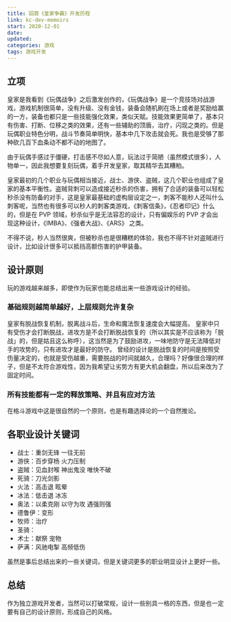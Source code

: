 ```yaml
---
title: 回首《皇家争霸》开发历程
link: kc-dev-memoirs
start: 2020-12-01
date: 
updated:
categories: 游戏
tags: 游戏开发
---
```


## 立项

皇家是我看到《玩偶战争》之后激发创作的，《玩偶战争》是一个竞技场对战游戏，游戏机制很简单，没有升级、没有金钱，装备会随机刷在场上或者是奖励给赢的一方，装备也都只是一些技能强化效果，类似天赋。技能效果更简单了，基本只有伤害、打断、位移之类的效果，还有一些辅助的顶盾，治疗，闪现之类的。但是玩偶职业特色分明，战斗节奏简单明快，基本中几下攻击就会死。我也是受够了那种砍几百下血条动不都不动的地图了。

由于玩偶手感过于僵硬，打击感不尽如人意，玩法过于简陋（虽然模式很多），人物单一，因此我想要复刻玩偶，着手开发皇家，取其精华去其糟粕。

皇家最初的几个职业与玩偶相当接近，战士、游侠、盗贼，这几个职业也组成了皇家的基本平衡性。盗贼背刺可以造成接近秒杀的伤害，拥有了合适的装备可以轻松秒杀没有防备的对手，这是皇家最基础的虚构层设定之一，刺客不能秒人还叫什么刺客呢，当然也有很多可以秒人的刺客类游戏，《刺客信条》，《忍者印记》什么的，但是在 PVP 领域，秒杀似乎是无法容忍的设计，只有偏娱乐的 PVP 才会出现这种设计，《IMBA》、《强者大战》、《ARS》 之类。

不得不说，秒人当然很爽，但被秒杀也是很糟糕的体验，我也不得不针对盗贼进行设计，比如设计很多可以抵挡高额伤害的护甲装备。

## 设计原则

玩的游戏越来越多，即使作为玩家也能总结出来一些游戏设计的经验。

### 基础规则越简单越好，上层规则允许复杂

皇家有脱战恢复机制，脱离战斗后，生命和魔法恢复速度会大幅提高。
皇家中只有受伤才会打断脱战，进攻方是不会打断脱战恢复的（所以其实是不应该称为「脱战」的，但是姑且这么称呼），这当然是为了鼓励进攻，一味地防守是无法降低对手的攻势的，只有进攻才是最好的防守。
曾经的设计是脱战恢复的时间是按照受伤量决定的，也就是受伤越重，需要脱战的时间就越久，合理吗？好像很合理的样子，但是不太符合游戏性，因为我希望让劣势方有更大机会翻盘，所以后来改为了固定时间。

### 所有技能都有一定的释放策略、并且有应对方法

在格斗游戏中这是很自然的一个原则，也是有趣选择论的一个自然推论。

## 各职业设计关键词

- 战士：重剑无锋 一往无前
- 游侠：百步穿杨 火力压制
- 盗贼：见血封喉 神出鬼没 唯快不破
- 死骑：刀光剑影
- 火法：高击退 眩晕
- 冰法：低击退 冰冻
- 奥法：以柔克刚 以守为攻 遇强则强
- 德鲁伊：变形
- 牧师：治疗
- 圣骑：
- 术士：献祭 宠物
- 萨满：风驰电掣 高频低伤

虽然是事后总结出来的一些关键词，但是关键词更多的职业明显设计上更好一些。

## 总结

作为独立游戏开发者，当然可以打破常规，设计一些别具一格的东西，但是也一定要有自己的设计原则，形成自己的风格。
